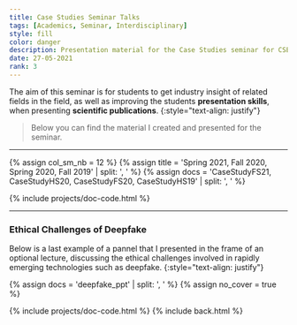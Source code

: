 ```yaml
---
title: Case Studies Seminar Talks
tags: [Academics, Seminar, Interdisciplinary]
style: fill
color: danger
description: Presentation material for the Case Studies seminar for CSE students at ETH Zurich
date: 27-05-2021
rank: 3
---
```


The aim of this seminar is for students to get industry insight of related fields in the field, as well as improving the students **presentation skills**, when presenting **scientific publications**.
{:style="text-align: justify"}

> Below you can find the material I created and presented for the seminar.

<hr>

{% assign col_sm_nb = 12 %}
{% assign title = 'Spring 2021, Fall 2020, Spring 2020, Fall 2019' | split: ', ' %}
{% assign docs = 'CaseStudyFS21, CaseStudyHS20, CaseStudyFS20, CaseStudyHS19' | split: ', ' %}

{% include projects/doc-code.html %}

<hr>

### Ethical Challenges of Deepfake

Below is a last example of a pannel that I presented in the frame of an optional lecture, discussing the ethical challenges involved in rapidly emerging technologies such as deepfake.
{:style="text-align: justify"}

{% assign docs = 'deepfake_ppt' | split: ', ' %}
{% assign no_cover = true %}

{% include projects/doc-code.html %}
{% include back.html %}
